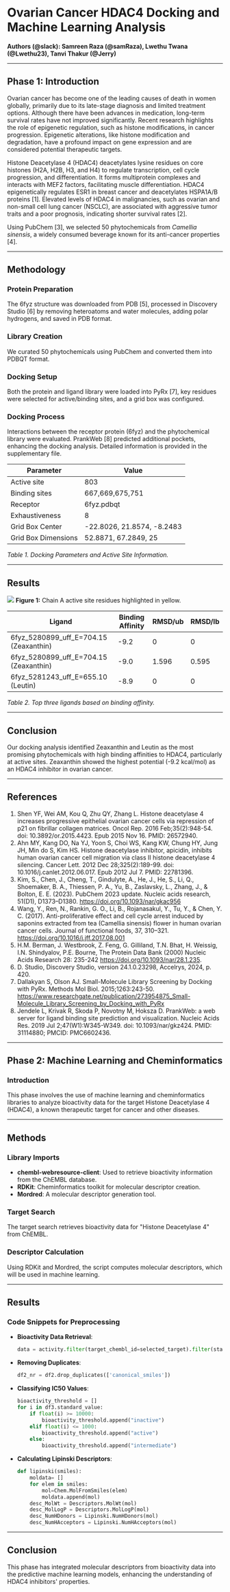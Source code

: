 # Ovarian Cancer HDAC4 Docking and Machine Learning Analysis

**Authors (@slack): Samreen Raza (@samRaza), Lwethu Twana (@Lwethu23), Tanvi Thakur (@Jerry)**

---

## Phase 1: Introduction

Ovarian cancer has become one of the leading causes of death in women globally, primarily due to its late-stage diagnosis and limited treatment options. Although there have been advances in medication, long-term survival rates have not improved significantly. Recent research highlights the role of epigenetic regulation, such as histone modifications, in cancer progression. Epigenetic alterations, like histone modification and degradation, have a profound impact on gene expression and are considered potential therapeutic targets.

Histone Deacetylase 4 (HDAC4) deacetylates lysine residues on core histones (H2A, H2B, H3, and H4) to regulate transcription, cell cycle progression, and differentiation. It forms multiprotein complexes and interacts with MEF2 factors, facilitating muscle differentiation. HDAC4 epigenetically regulates ESR1 in breast cancer and deacetylates HSPA1A/B proteins [1]. Elevated levels of HDAC4 in malignancies, such as ovarian and non-small cell lung cancer (NSCLC), are associated with aggressive tumor traits and a poor prognosis, indicating shorter survival rates [2].

Using PubChem [3], we selected 50 phytochemicals from *Camellia sinensis*, a widely consumed beverage known for its anti-cancer properties [4].

---

## Methodology

### Protein Preparation
The 6fyz structure was downloaded from PDB [5], processed in Discovery Studio [6] by removing heteroatoms and water molecules, adding polar hydrogens, and saved in PDB format.

### Library Creation
We curated 50 phytochemicals using PubChem and converted them into PDBQT format.

### Docking Setup
Both the protein and ligand library were loaded into PyRx [7], key residues were selected for active/binding sites, and a grid box was configured.

### Docking Process
Interactions between the receptor protein (6fyz) and the phytochemical library were evaluated. PrankWeb [8] predicted additional pockets, enhancing the docking analysis. Detailed information is provided in the supplementary file.

| **Parameter**       | **Value**                             |
|---------------------|---------------------------------------|
| Active site         | 803                                   |
| Binding sites       | 667,669,675,751                       |
| Receptor            | 6fyz.pdbqt                            |
| Exhaustiveness      | 8                                     |
| Grid Box Center     | -22.8026, 21.8574, -8.2483            |
| Grid Box Dimensions | 52.8871, 67.2849, 25                  |

*Table 1. Docking Parameters and Active Site Information.*

---

## Results

![](figure1.png)
**Figure 1:** Chain A active site residues highlighted in yellow.

| **Ligand**                                   | **Binding Affinity** | **RMSD/ub** | **RMSD/lb** |
|----------------------------------------------|----------------------|-------------|-------------|
| 6fyz_5280899_uff_E=704.15 (Zeaxanthin)       | -9.2                 | 0           | 0           |
| 6fyz_5280899_uff_E=704.15 (Zeaxanthin)       | -9.0                 | 1.596       | 0.595       |
| 6fyz_5281243_uff_E=655.10 (Leutin)           | -8.9                 | 0           | 0           |

*Table 2. Top three ligands based on binding affinity.*

---

## Conclusion

Our docking analysis identified Zeaxanthin and Leutin as the most promising phytochemicals with high binding affinities to HDAC4, particularly at active sites. Zeaxanthin showed the highest potential (-9.2 kcal/mol) as an HDAC4 inhibitor in ovarian cancer.

---

## References

1. Shen YF, Wei AM, Kou Q, Zhu QY, Zhang L. Histone deacetylase 4 increases progressive epithelial ovarian cancer cells via repression of p21 on fibrillar collagen matrices. Oncol Rep. 2016 Feb;35(2):948-54. doi: 10.3892/or.2015.4423. Epub 2015 Nov 16. PMID: 26572940.
2. Ahn MY, Kang DO, Na YJ, Yoon S, Choi WS, Kang KW, Chung HY, Jung JH, Min do S, Kim HS. Histone deacetylase inhibitor, apicidin, inhibits human ovarian cancer cell migration via class II histone deacetylase 4 silencing. Cancer Lett. 2012 Dec 28;325(2):189-99. doi: 10.1016/j.canlet.2012.06.017. Epub 2012 Jul 7. PMID: 22781396.
3. Kim, S., Chen, J., Cheng, T., Gindulyte, A., He, J., He, S., Li, Q., Shoemaker, B. A., Thiessen, P. A., Yu, B., Zaslavsky, L., Zhang, J., & Bolton, E. E. (2023). PubChem 2023 update. Nucleic acids research, 51(D1), D1373–D1380. https://doi.org/10.1093/nar/gkac956
4. Wang, Y., Ren, N., Rankin, G. O., Li, B., Rojanasakul, Y., Tu, Y., & Chen, Y. C. (2017). Anti-proliferative effect and cell cycle arrest induced by saponins extracted from tea (Camellia sinensis) flower in human ovarian cancer cells. Journal of functional foods, 37, 310–321. https://doi.org/10.1016/j.jff.2017.08.001
5. H.M. Berman, J. Westbrook, Z. Feng, G. Gilliland, T.N. Bhat, H. Weissig, I.N. Shindyalov, P.E. Bourne, The Protein Data Bank (2000) Nucleic Acids Research 28: 235-242 https://doi.org/10.1093/nar/28.1.235.
6. D. Studio, Discovery Studio, version 24.1.0.23298, Accelrys, 2024, p. 420.
7. Dallakyan S, Olson AJ. Small-Molecule Library Screening by Docking with PyRx. Methods Mol Biol. 2015;1263:243-50. https://www.researchgate.net/publication/273954875_Small-Molecule_Library_Screening_by_Docking_with_PyRx
8. Jendele L, Krivak R, Skoda P, Novotny M, Hoksza D. PrankWeb: a web server for ligand binding site prediction and visualization. Nucleic Acids Res. 2019 Jul 2;47(W1):W345-W349. doi: 10.1093/nar/gkz424. PMID: 31114880; PMCID: PMC6602436.

---

## Phase 2: Machine Learning and Cheminformatics

### Introduction

This phase involves the use of machine learning and cheminformatics libraries to analyze bioactivity data for the target Histone Deacetylase 4 (HDAC4), a known therapeutic target for cancer and other diseases.

---

## Methods

### Library Imports
- **chembl-webresource-client**: Used to retrieve bioactivity information from the ChEMBL database.
- **RDKit**: Cheminformatics toolkit for molecular descriptor creation.
- **Mordred**: A molecular descriptor generation tool.

### Target Search
The target search retrieves bioactivity data for "Histone Deacetylase 4" from ChEMBL.

### Descriptor Calculation
Using RDKit and Mordred, the script computes molecular descriptors, which will be used in machine learning.

---

## Results

### Code Snippets for Preprocessing

- **Bioactivity Data Retrieval**:
    ```python
    data = activity.filter(target_chembl_id=selected_target).filter(standard_type="IC50")
    ```

- **Removing Duplicates**:
    ```python
    df2_nr = df2.drop_duplicates(['canonical_smiles'])
    ```

- **Classifying IC50 Values**:
    ```python
    bioactivity_threshold = []
    for i in df3.standard_value:
        if float(i) >= 10000:
            bioactivity_threshold.append("inactive")
        elif float(i) <= 1000:
            bioactivity_threshold.append("active")
        else:
            bioactivity_threshold.append("intermediate")
    ```

- **Calculating Lipinski Descriptors**:
    ```python
    def lipinski(smiles):
        moldata= []
        for elem in smiles:
            mol=Chem.MolFromSmiles(elem)
            moldata.append(mol)
        desc_MolWt = Descriptors.MolWt(mol)
        desc_MolLogP = Descriptors.MolLogP(mol)
        desc_NumHDonors = Lipinski.NumHDonors(mol)
        desc_NumHAcceptors = Lipinski.NumHAcceptors(mol)
    ```

---

## Conclusion

This phase has integrated molecular descriptors from bioactivity data into the predictive machine learning models, enhancing the understanding of HDAC4 inhibitors' properties.

